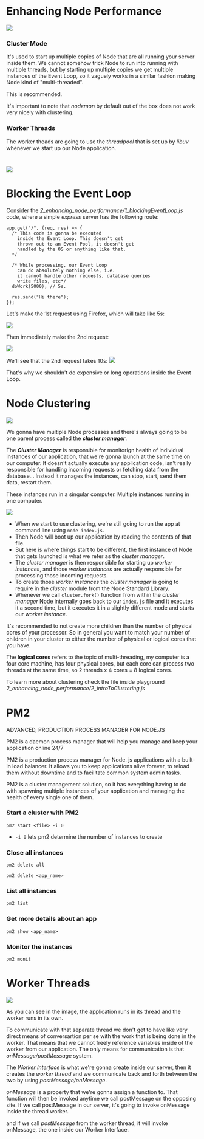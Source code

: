 # Enhancing Node Performance

![](./images/enhancing_node_performance/two%20ways%20of%20enhancing%20node%20performance.PNG)

### Cluster Mode

It's used to start up multiple copies of Node that are all running your server inside them.
We cannot somehow trick Node to run into running with multiple threads, but by starting up multiple copies we get multiple instances of the Event Loop, so it vaguely works in a similar fashion making Node kind of "multi-threaded".

This is recommended.

It's important to note that _nodemon_ by default out of the box does not work very nicely with clustering.

### Worker Threads

The worker theads are going to use the _threadpool_ that is set up by _libuv_ whenever we start up our Node application.

#

![](./images/enhancing_node_performance/node%20from%20request%20to%20response.PNG)

# Blocking the Event Loop

Consider the _2_enhancing_node_performance/1_blockingEventLoop.js_ code, where a simple _express_ server has the following route:

    app.get("/", (req, res) => {
      /* This code is gonna be executed
        inside the Event Loop. This doesn't get
        thrown out to an Event Pool, it doesn't get
        handled by the OS or anything like that.
      */

      /* While processing, our Event Loop
        can do absolutely nothing else, i.e.
        it cannot handle other requests, database queries
        write files, etc*/
      doWork(5000); // 5s.

      res.send("Hi there");
    });

Let's make the 1st request using Firefox, which will take like 5s:

![](./images/enhancing_node_performance/eventloop%20blocked%20request%201.PNG)

Then immediately make the 2nd request:

![](./images/enhancing_node_performance/eventloop%20blocked%20request%202.PNG)

We'll see that the 2nd request takes 10s:
![](./images/enhancing_node_performance/eventloop%20blocked%20results.PNG)

That's why we shouldn't do expensive or long operations inside the Event Loop.

# Node Clustering

![](./images/enhancing_node_performance/node%20clustering%201.PNG)

We gonna have multiple Node processes and there's always going to be one parent process called the _**cluster manager**_.

The _**Cluster Manager**_ is responsible for monitorign health of individual instances of our application, that we're gonna launch at the same time on our computer. It doesn't actually execute any application code, isn't really responsible for handling incoming requests or fetching data from the database... Instead it manages the instances, can stop, start, send them data, restart them.

These instances run in a singular computer. Multiple instances running in one computer.

![](./images/enhancing_node_performance/node%20clustering%202.PNG)

- When we start to use clustering, we're still going to run the app at command line using `node index.js`.
- Then Node will boot up our application by reading the contents of that file.
- But here is where things start to be different, the first instance of Node that gets launched is what we refer as the _cluster manager_.
- The _cluster manager_ is then responsible for starting up _worker instances_, and those _worker instances_ are actually responsible for processing those incoming requests.
- To create those _worker instances_ the _cluster manager_ is going to require in the _cluster_ module from the Node Standard Library.
- Whenever we call `cluster.fork()` function from within the _cluster manager_ Node internally goes back to our `index.js` file and it executes it a second time, but it executes it in a slightly different mode and starts our _worker instance_.

It's recommended to not create more children than the number of physical cores of your processor. So in general you want to match your number of children in your cluster to either the number of physical or logical cores that you have.

The **logical cores** refers to the topic of multi-threading, my computer is a four core machine, has four physical cores, but each core can process two threads at the same time, so 2 threads x 4 cores = 8 logical cores.

To learn more about clustering check the file inside playground _2_enhancing_node_performance/2_introToClustering.js_

# PM2

ADVANCED, PRODUCTION PROCESS MANAGER FOR NODE.JS

PM2 is a daemon process manager that will help you manage and keep your application online 24/7

PM2 is a production process manager for Node. js applications with a built-in load balancer. It allows you to keep applications alive forever, to reload them without downtime and to facilitate common system admin tasks.

PM2 is a cluster management solution, so it has everything having to do with spawning multiple instances of your application and managing the health of every single one of them.

### Start a cluster with PM2

`pm2 start <file> -i 0`

- `-i 0` lets pm2 determine the number of instances to create

### Close all instances

`pm2 delete all`

`pm2 delete <app_name>`

### List all instances

`pm2 list`

### Get more details about an app

`pm2 show <app_name>`

### Monitor the instances

`pm2 monit`

# Worker Threads

![](./images/enhancing_node_performance/worker_threads1.PNG)

As you can see in the image, the application runs in its thread and the worker runs in its own.

To communicate with that separate thread we don't get to have like very direct means of conversartion per se with the work that is being done in the worker. That means that we cannot freely reference variables inside of the worker from our application. The only means for communication is that _onMessage/postMessage_ system.

The _Worker Interface_ is what we're gonna create inside our server, then it creates the _worker thread_ and we communicate back and forth between the two by using _postMessage/onMessage_.

_onMessage_ is a property that we're gonna assign a function to. That function will then be invoked anytime we call postMessage on the opposing site. If we call postMessage in our server, it's going to invoke onMessage inside the thread worker.

and if we call _postMessage_ from the worker thread, it will invoke onMessage, the one inside our Worker Interface.
